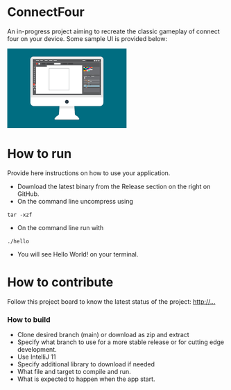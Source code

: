 # ConnectFour
An in-progress project aiming to recreate the classic gameplay of connect four on your device.
Some sample UI is provided below:  

![This is a screenshot.](images.png)
# How to run
Provide here instructions on how to use your application.   
- Download the latest binary from the Release section on the right on GitHub.  
- On the command line uncompress using
```
tar -xzf  
```
- On the command line run with
```
./hello
```
- You will see Hello World! on your terminal. 

# How to contribute
Follow this project board to know the latest status of the project: [http://...]([https://github.com/orgs/cis3296f22/projects/94/views/1])  

### How to build
- Clone desired branch (main) or download as zip and extract
- Specify what branch to use for a more stable release or for cutting edge development.  
- Use IntelliJ 11
- Specify additional library to download if needed 
- What file and target to compile and run. 
- What is expected to happen when the app start. 
